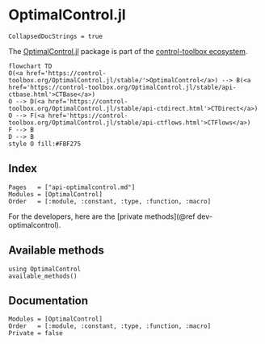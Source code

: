 # OptimalControl.jl

```@meta
CollapsedDocStrings = true
```

The [OptimalControl.jl](https://control-toolbox.org/OptimalControl.jl) package is part of the [control-toolbox ecosystem](https://github.com/control-toolbox).

```mermaid
flowchart TD
O(<a href='https://control-toolbox.org/OptimalControl.jl/stable/'>OptimalControl</a>) --> B(<a href='https://control-toolbox.org/OptimalControl.jl/stable/api-ctbase.html'>CTBase</a>)
O --> D(<a href='https://control-toolbox.org/OptimalControl.jl/stable/api-ctdirect.html'>CTDirect</a>)
O --> F(<a href='https://control-toolbox.org/OptimalControl.jl/stable/api-ctflows.html'>CTFlows</a>)
F --> B
D --> B
style O fill:#FBF275
```

## Index

```@index
Pages   = ["api-optimalcontrol.md"]
Modules = [OptimalControl]
Order   = [:module, :constant, :type, :function, :macro]
```

For the developers, here are the [private methods](@ref dev-optimalcontrol).

## Available methods

```@example
using OptimalControl
available_methods()
```

## Documentation

```@autodocs
Modules = [OptimalControl]
Order   = [:module, :constant, :type, :function, :macro]
Private = false
```
